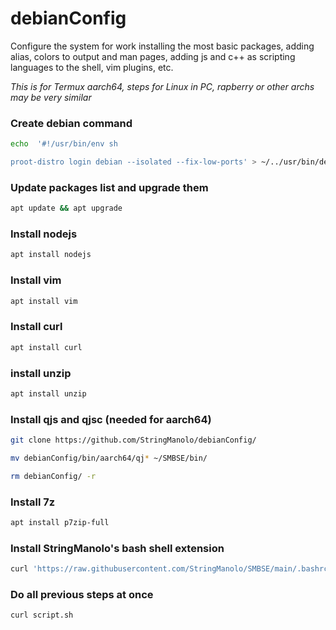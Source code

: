 # debianConfig

Configure the system for work installing the most basic packages, adding alias, colors to  output and man pages, adding js and c++ as scripting languages to the shell, vim  plugins, etc.

_This is for Termux aarch64, steps for Linux  in PC, rapberry or other archs may be very similar_

### Create debian command
```bash
echo  '#!/usr/bin/env sh

proot-distro login debian --isolated --fix-low-ports' > ~/../usr/bin/debian
```

### Update packages list and upgrade them
```bash
apt update && apt upgrade
```

### Install nodejs
```bash
apt install nodejs
```

### Install vim
```bash
apt install vim
```

### Install curl
```bash
apt install curl
```

### install unzip
```bash
apt install unzip
```

### Install qjs and qjsc (needed for aarch64)
```bash
git clone https://github.com/StringManolo/debianConfig/

mv debianConfig/bin/aarch64/qj* ~/SMBSE/bin/

rm debianConfig/ -r
```

### Install 7z
```bash
apt install p7zip-full
```

### Install StringManolo's bash shell extension
```bash
curl 'https://raw.githubusercontent.com/StringManolo/SMBSE/main/.bashrc' -o ~/.basrc && source ~/.bashrc
```


### Do all previous steps at once
```bash
curl script.sh
```
